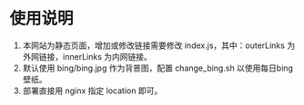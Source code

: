 # 使用说明

1. 本网站为静态页面，增加或修改链接需要修改 index.js，其中：outerLinks 为外网链接，innerLinks 为内网链接。
2. 默认使用 bing/bing.jpg 作为背景图，配置 change_bing.sh 以使用每日bing壁纸。
3. 部署直接用 nginx 指定 location 即可。